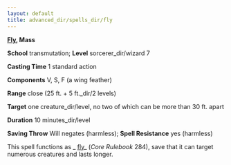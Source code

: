 ```yaml
---
layout: default
title: advanced_dir/spells_dir/fly
---
```

 **[Fly](../../skills_dir/fly#_fly), Mass**

**School** transmutation; **Level** sorcerer_dir/wizard 7

**Casting Time** 1 standard action

**Components** V, S, F (a wing feather)

**Range** close (25 ft. + 5 ft._dir/2 levels)

**Target** one creature_dir/level, no two of which can be more than 30 ft. apart

**Duration** 10 minutes_dir/level

**Saving Throw** Will negates (harmless); **Spell Resistance** yes (harmless)

This spell functions as _ [fly](../../spells_dir/fly)_ (_Core Rulebook_ 284), save that it can target numerous creatures and lasts longer.

